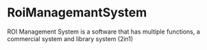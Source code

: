 # RoiManagemantSystem
ROI Management System is a software that has multiple functions, a commercial system and library system (2in1)
